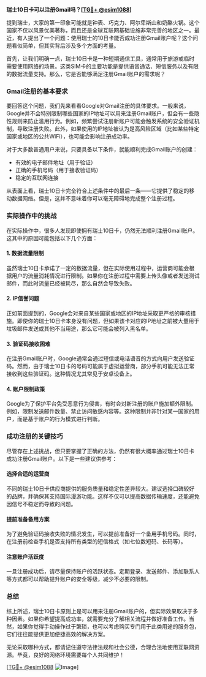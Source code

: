 **瑞士10日卡可以注册Gmail吗？[[TG💪+ @esim1088](https://t.me/s/esim1088)]**

提到瑞士，大家的第一印象可能就是钟表、巧克力、阿尔卑斯山和奶酪火锅。这个国家不仅以风景优美著称，而且还是全球互联网基础设施非常完善的地区之一。最近，有人提出了一个问题：使用瑞士的10日卡能否成功注册Gmail账户呢？这个问题看似简单，但其实背后涉及多个方面的考量。

首先，让我们明确一点，瑞士10日卡是一种短期通信工具，通常用于旅游或临时需要使用网络的场景。这类SIM卡的主要功能是提供语音通话、短信服务以及有限的数据流量支持。那么，它是否能够满足注册Gmail账户的需求呢？

### Gmail注册的基本要求

要回答这个问题，我们先来看看Google对Gmail注册的具体要求。一般来说，Google并不会特别限制哪些国家的IP地址可以用来注册Gmail账户，但会有一些隐性规则来防止滥用行为。例如，频繁尝试注册新账户可能会触发系统的安全验证机制，导致注册失败。此外，如果使用的IP地址被认为是高风险区域（比如某些特定国家或地区的公共WiFi），也可能会影响注册成功率。

对于大多数普通用户来说，只要具备以下条件，就能顺利完成Gmail账户的创建：
- 有效的电子邮件地址（用于验证）
- 正确的手机号码（用于接收验证码）
- 稳定的互联网连接

从表面上看，瑞士10日卡完全符合上述条件中的最后一条——它提供了稳定的移动数据网络。但是，这并不意味着你可以毫无障碍地完成整个注册过程。

### 实际操作中的挑战

在实际操作中，很多人发现即使拥有瑞士10日卡，仍然无法顺利注册Gmail账户。这其中的原因可能包括以下几个方面：

#### 1. 数据流量限制
虽然瑞士10日卡承诺了一定的数据流量，但在实际使用过程中，运营商可能会根据用户的流量消耗情况进行限制。如果你在注册过程中需要上传头像或者发送测试邮件，而此时流量已经被耗尽，那么自然会导致失败。

#### 2. IP信誉问题
正如前面提到的，Google会对来自某些国家或地区的IP地址采取更严格的审核措施。即使你的瑞士10日卡本身没有问题，但如果该卡对应的IP地址之前被大量用于垃圾邮件发送或其他不当用途，那么它可能会被列入黑名单。

#### 3. 验证码接收困难
在注册Gmail账户时，Google通常会通过短信或电话语音的方式向用户发送验证码。然而，由于瑞士10日卡的号码可能属于虚拟运营商，部分手机可能无法正常接收到这些验证码。这种情况尤其常见于安卓设备上。

#### 4. 账户限制政策
Google为了保护平台免受恶意行为侵害，有时会对新注册的账户施加额外限制。例如，限制发送邮件数量、禁止访问敏感内容等。这种限制并非针对某一国家的用户，而是基于账户的行为模式进行判断。

### 成功注册的关键技巧

尽管存在上述挑战，但只要掌握了正确的方法，仍然有很大概率通过瑞士10日卡成功注册Gmail账户。以下是一些建议供参考：

#### 选择合适的运营商
不同的瑞士10日卡供应商提供的服务质量和稳定性差异较大。建议选择口碑较好的品牌，并确保其支持国际漫游功能。这样不仅可以提高数据传输速度，还能避免因信号不稳定而导致的问题。

#### 提前准备备用方案
为了避免验证码接收失败的情况发生，可以提前准备好一个备用手机号码。同时，在注册前检查手机是否支持所有类型的短信格式（如七位数短码、长码等）。

#### 注意账户活跃度
一旦注册成功后，请尽量保持账户的活跃状态。定期登录、发送邮件、添加联系人等方式都可以帮助提升账户的安全等级，减少不必要的限制。

### 总结

综上所述，瑞士10日卡原则上是可以用来注册Gmail账户的，但实际效果取决于多种因素。如果你希望提高成功率，就需要充分了解相关流程并做好准备工作。当然，如果你觉得手动操作过于繁琐，也可以考虑购买专门用于此类用途的服务包，它们往往能提供更加便捷高效的解决方案。

无论采取哪种方式，都请记住遵守法律法规和社会公德，合理合法地使用互联网资源。毕竟，良好的网络环境需要每个人共同维护！

[[TG💪+ @esim1088](https://t.me/s/esim1088) ![Image](https://i.postimg.cc/4NQfJmqS/Snipaste-2025-05-13-00-14-12.png)]